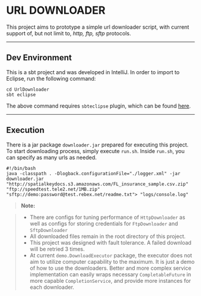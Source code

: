 URL DOWNLOADER
===================

This project aims to prototype a simple url downloader script, with current support of, but not limit to, <i>http, ftp, sftp</i> protocols.

----------

Dev Environment
-------------

This is a sbt project and was developed in IntelliJ. In order to import to Eclipse, run the following command: 
```
cd UrlDownloader
sbt eclipse
```
The above command requires `sbteclipse` plugin, which can be found [here](https://github.com/typesafehub/sbteclipse).

----------
Execution
-------------
There is a jar package `downloader.jar` prepared for executing this project. To start downloading process, simply execute `run.sh`. Inside `run.sh`, you can specify as many urls as needed.
```
#!/bin/bash
java -classpath . -Dlogback.configurationFile="./logger.xml" -jar downloader.jar "http://spatialkeydocs.s3.amazonaws.com/FL_insurance_sample.csv.zip" "ftp://speedtest.tele2.net/1MB.zip" "sftp://demo:password@test.rebex.net/readme.txt"> "logs/console.log"
```

> **Note:**

> - There are configs for tuning performance of `HttpDownloader` as well as configs for storing credentials for `FtpDownloader` and `SftpDownloader`
> - All downloaded files remain in the root directory of this project.
> - This project was designed with fault tolerance. A failed download will be retried 3 times. 
> - At current `demo.DownloadExecutor` package, the executor does not aim to utilize computer capability to the maximum. It is just a demo of how to use the downloaders. Better and more complex service implementation can easily wraps necessary `CompletableFuture` in more capable `CompletionService`, and provide more instances for each downloader.

